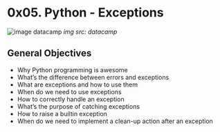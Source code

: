 # 0x05. Python - Exceptions
<img src="https://images.datacamp.com/image/upload/v1677232088/Exception%20and%20error%20handling%20in%20Python.png" alt="image datacamp" />
<i>img src: datacamp</i>

## General Objectives
- Why Python programming is awesome
- What’s the difference between errors and exceptions
- What are exceptions and how to use them
- When do we need to use exceptions
- How to correctly handle an exception
- What’s the purpose of catching exceptions
- How to raise a builtin exception
- When do we need to implement a clean-up action after an exception
